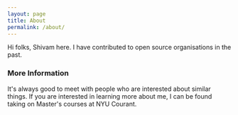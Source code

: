 ```yaml
---
layout: page
title: About
permalink: /about/
---
```


Hi folks, Shivam here.
I have contributed to open source organisations in the past.

### More Information

It's always good to meet with people who are interested about similar things.
If you are interested in learning more about me, I can be found taking on Master's courses at NYU Courant.